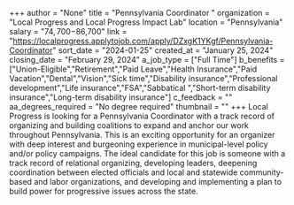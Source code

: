 +++
author = "None"
title = "Pennsylvania Coordinator "
organization = "Local Progress and Local Progress Impact Lab"
location = "Pennsylvania"
salary = "$74,700-$86,700"
link = "https://localprogress.applytojob.com/apply/DZxgK1YKgf/Pennsylvania-Coordinator"
sort_date = "2024-01-25"
created_at = "January 25, 2024"
closing_date = "February 29, 2024"
a_job_type = ["Full Time"]
b_benefits = ["Union-Eligible","Retirement","Paid Leave","Health Insurance","Paid Vacation","Dental","Vision","Sick time","Disability insurance","Professional development","Life insurance","FSA","Sabbatical ","Short-term disability insurance","Long-term disability insurance"]
c_feedback = ""
aa_degrees_required = "No degree required"
thumbnail = ""
+++
Local Progress is looking for a Pennsylvania Coordinator with a track record of organizing and building coalitions to expand and anchor our work throughout Pennsylvania. This is an exciting opportunity for an organizer with deep interest and burgeoning experience in municipal-level policy and/or policy campaigns. The ideal candidate for this job is someone with a track record of relational organizing, developing leaders, deepening coordination between elected officials and local and statewide community-based and labor organizations, and developing and implementing a plan to build power for progressive issues across the state. 
